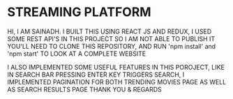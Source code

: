# STREAMING PLATFORM

HI,
I AM SAINADH.
I BUILT THIS USING REACT JS AND REDUX, 
I USED SOME REST API'S IN THIS PROJECT SO I AM NOT ABLE TO PUBLISH IT YOU'LL NEED TO CLONE THIS REPOSITORY, 
AND RUN 'npm install' and 'npm start' TO LOOK AT A COMPLETE WEBSITE


I ALSO IMPLEMENTED SOME USEFUL FEATURES IN THIS POROJECT, 
LIKE IN SEARCH BAR PRESSING ENTER KEY TRIGGERS SEARCH,
I IMPLEMENTED PAGINATION FOR BOTH TRENDING MOVIES PAGE AS WELL AS SEARCH RESULTS PAGE
THANK YOU & REGARDS


